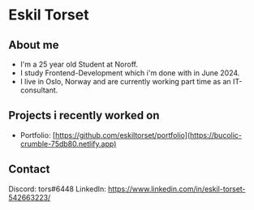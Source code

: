 # Eskil Torset

## About me
- I'm a 25 year old Student at Noroff. 
- I study Frontend-Development which i'm done with in June 2024.
- I live in Oslo, Norway and are currently working part time as an IT-consultant.

## Projects i recently worked on
- Portfolio: [https://github.com/eskiltorset/portfolio](https://bucolic-crumble-75db80.netlify.app)

## Contact
Discord: tors#6448
LinkedIn: https://www.linkedin.com/in/eskil-torset-542663223/
